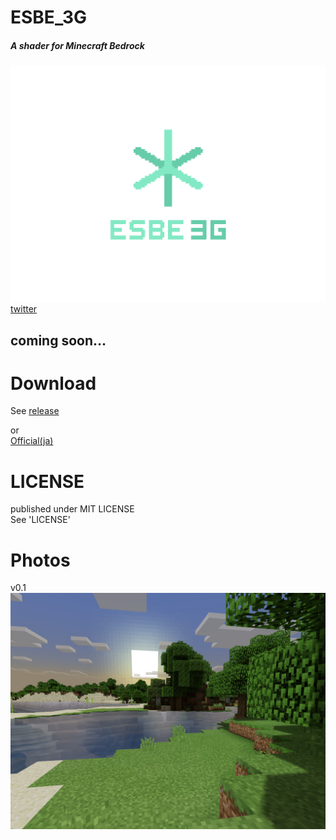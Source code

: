 # ESBE_3G
##### A shader for Minecraft Bedrock  
![img](docs/esbe3g.png)  
[twitter](https://twitter.com/mcbeeringi)  
## coming soon…
# Download
See [release](https://github.com/McbeEringi/esbe-3g/releases)  

or  
[Official(ja)](https://mcbeeringi.github.io/esbe-3g)  
# LICENSE
published under MIT LICENSE  
See 'LICENSE'  
# Photos
v0.1  
![img](docs/1.png)
<!--
![img](docs/2.jpg)![img](docs/3.jpg)![img](docs/4.jpg)
-->
